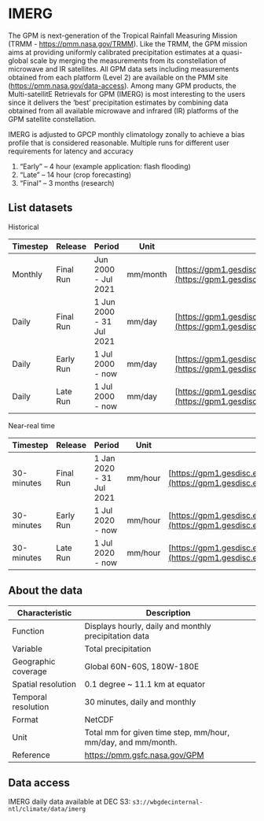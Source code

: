 # IMERG

The GPM is next-generation of the Tropical Rainfall Measuring Mission (TRMM - https://pmm.nasa.gov/TRMM). Like the TRMM, the GPM mission aims at providing uniformly calibrated precipitation estimates at a quasi-global scale by merging the measurements from its constellation of microwave and IR satellites. All GPM data sets including measurements obtained from each platform (Level 2) are available on the PMM site (https://pmm.nasa.gov/data-access). Among many GPM products, the Multi-satellitE Retrievals for GPM (IMERG) is most interesting to the users since it delivers the ‘best’ precipitation estimates by combining data obtained from all available microwave and infrared (IR) platforms of the GPM satellite constellation. 

IMERG is adjusted to GPCP monthly climatology zonally to achieve a bias profile that is considered reasonable. Multiple runs for different user requirements for latency and accuracy

1. “Early” – 4 hour (example application: flash flooding)
2. “Late” – 14 hour (crop forecasting)
3. “Final” – 3 months (research)

## List datasets

Historical

| Timestep | Release | Period | Unit | Link |
| ----------- | ----------- | ----------- | ----------- | ----------- |
| Monthly | Final Run | Jun 2000 - Jul 2021 | mm/month | [https://gpm1.gesdisc.eosdis.nasa.gov/data/GPM_L3/GPM_3IMERGM.06/](https://gpm1.gesdisc.eosdis.nasa.gov/data/GPM_L3/GPM_3IMERGM.06/) |
| Daily | Final Run | 1 Jun 2000 - 31 Jul 2021 | mm/day | [https://gpm1.gesdisc.eosdis.nasa.gov/data/GPM_L3/GPM_3IMERGDF.06/](https://gpm1.gesdisc.eosdis.nasa.gov/data/GPM_L3/GPM_3IMERGDF.06/) |
| Daily | Early Run | 1 Jul 2000 - now | mm/day | [https://gpm1.gesdisc.eosdis.nasa.gov/data/GPM_L3/GPM_3IMERGDE.06/](https://gpm1.gesdisc.eosdis.nasa.gov/data/GPM_L3/GPM_3IMERGDE.06/) |
| Daily | Late Run | 1 Jul 2000 - now | mm/day | [https://gpm1.gesdisc.eosdis.nasa.gov/data/GPM_L3/GPM_3IMERGDL.06/](https://gpm1.gesdisc.eosdis.nasa.gov/data/GPM_L3/GPM_3IMERGDL.06/) |

Near-real time

| Timestep | Release | Period | Unit | Link |
| ----------- | ----------- | ----------- | ----------- | ----------- |
| 30-minutes | Final Run | 1 Jan 2020 - 31 Jul  2021 | mm/hour | [https://gpm1.gesdisc.eosdis.nasa.gov/data/GPM_L3/GPM_3IMERGHH.06/](https://gpm1.gesdisc.eosdis.nasa.gov/data/GPM_L3/GPM_3IMERGHH.06/) |
| 30-minutes | Early Run | 1 Jul 2020 - now | mm/hour | [https://gpm1.gesdisc.eosdis.nasa.gov/data/GPM_L3/GPM_3IMERGHHE.06/](https://gpm1.gesdisc.eosdis.nasa.gov/data/GPM_L3/GPM_3IMERGHHE.06/) |
| 30-minutes | Late Run | 1 Jul 2020 - now | mm/hour | [https://gpm1.gesdisc.eosdis.nasa.gov/data/GPM_L3/GPM_3IMERGHHL.06/](https://gpm1.gesdisc.eosdis.nasa.gov/data/GPM_L3/GPM_3IMERGHHL.06/) |

## About the data

| Characteristic  | Description  |
|---|---|
| Function  | Displays hourly, daily and monthly precipitation data  |
| Variable  | Total precipitation  |
| Geographic coverage  | Global 60N-60S, 180W-180E |
| Spatial resolution  | 0.1 degree ~ 11.1 km at equator  |
| Temporal resolution  | 30 minutes, daily and monthly |
| Format  | NetCDF  |
| Unit  | Total mm for given time step, mm/hour, mm/day, and mm/month.  |
| Reference  | https://pmm.gsfc.nasa.gov/GPM  |

## Data access

IMERG daily data available at DEC S3: `s3://wbgdecinternal-ntl/climate/data/imerg`